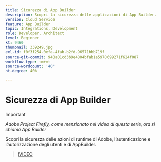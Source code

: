 ```yaml
---
title: Sicurezza di App Builder
description: Scopri la sicurezza delle applicazioni di App Builder.
version: Cloud Service
feature: App Builder
topic: Integrations, Development
role: Developer, Architect
level: Beginner
kt: 9460
thumbnail: 339249.jpg
exl-id: f0f3f254-0efa-4fab-b2fd-96571bbb719f
source-git-commit: 940a01cd3b9e4804bfab1a5970699271f624f087
workflow-type: tm+mt
source-wordcount: '40'
ht-degree: 40%

---
```


# Sicurezza di App Builder

>[!IMPORTANT]
>
> _Adobe Project Firefly, come menzionato nei video di questa serie, ora si chiama App Builder_

Scopri la sicurezza delle azioni di runtime di Adobe, l’autenticazione e l’autorizzazione degli utenti e di AppBuilder.

>[!VIDEO](https://video.tv.adobe.com/v/339249/?quality=12&learn=on)
